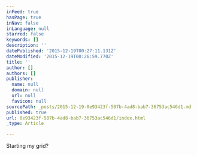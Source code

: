 ```yaml
---
inFeed: true
hasPage: true
inNav: false
inLanguage: null
starred: false
keywords: []
description: ''
datePublished: '2015-12-19T00:27:11.131Z'
dateModified: '2015-12-19T00:26:59.770Z'
title: ''
author: []
authors: []
publisher:
  name: null
  domain: null
  url: null
  favicon: null
sourcePath: _posts/2015-12-19-0e93423f-507b-4ad8-bab7-36753ac546d1.md
published: true
url: 0e93423f-507b-4ad8-bab7-36753ac546d1/index.html
_type: Article

---
```

Starting my grid?